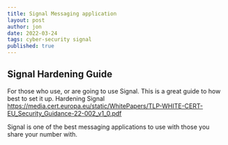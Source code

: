 ```yaml
---
title: Signal Messaging application
layout: post
author: jon
date: 2022-03-24
tags: cyber-security signal
published: true
---
```


## Signal Hardening Guide

For those who use, or are going to use Signal. This is a great guide to how best to set it up. Hardening Signal <https://media.cert.europa.eu/static/WhitePapers/TLP-WHITE-CERT-EU_Security_Guidance-22-002_v1_0.pdf>

Signal is one of the best messaging applications to use with those you share your number with.
